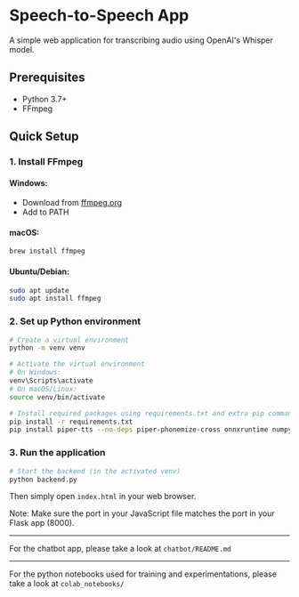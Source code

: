 # Speech-to-Speech App

A simple web application for transcribing audio using OpenAI's Whisper model.

## Prerequisites

- Python 3.7+
- FFmpeg

## Quick Setup

### 1. Install FFmpeg

#### Windows:
- Download from [ffmpeg.org](https://ffmpeg.org/download.html)
- Add to PATH

#### macOS:
```bash
brew install ffmpeg
```

#### Ubuntu/Debian:
```bash
sudo apt update
sudo apt install ffmpeg
```

### 2. Set up Python environment

```bash
# Create a virtual environment
python -m venv venv

# Activate the virtual environment
# On Windows:
venv\Scripts\activate
# On macOS/Linux:
source venv/bin/activate

# Install required packages using requirements.txt and extra pip command
pip install -r requirements.txt
pip install piper-tts --no-deps piper-phonemize-cross onnxruntime numpy
```

### 3. Run the application

```bash
# Start the backend (in the activated venv)
python backend.py
```

Then simply open `index.html` in your web browser.

Note: Make sure the port in your JavaScript file matches the port in your Flask app (8000).

---

For the chatbot app, please take a look at `chatbot/README.md`

---

For the python notebooks used for training and experimentations, please take a look at `colab_notebooks/`

